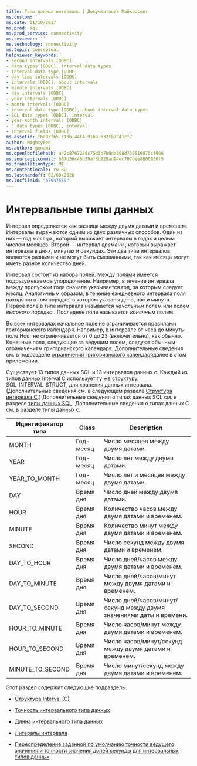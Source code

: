 ```yaml
---
title: Типы данных интервала | Документация Майкрософт
ms.custom: ''
ms.date: 01/19/2017
ms.prod: sql
ms.prod_service: connectivity
ms.reviewer: ''
ms.technology: connectivity
ms.topic: conceptual
helpviewer_keywords:
- second intervals [ODBC]
- data types [ODBC], interval data types
- interval data type [ODBC]
- day-time intervals [ODBC]
- intervals [ODBC], about intervals
- minute intervals [ODBC]
- day intervals [ODBC]
- year intervals [ODBC]
- month intervals [ODBC]
- interval data type [ODBC], about interval data types
- SQL data types [ODBC], interval
- year-month intervals [ODBC]
- C data types [ODBC], interval
- interval fields [ODBC]
ms.assetid: fba93f65-c1db-44f4-91ba-532f87241cf7
author: MightyPen
ms.author: genemi
ms.openlocfilehash: a42c8767228c75d3b7b0da308d739516875cf966
ms.sourcegitcommit: b87d36c46b39af8b929ad94ec707dee8800950f5
ms.translationtype: MT
ms.contentlocale: ru-RU
ms.lasthandoff: 02/08/2020
ms.locfileid: "67947559"
---
```

# <a name="interval-data-types"></a>Интервальные типы данных
Интервал определяется как разница между двумя датами и временем. Интервалы выражаются одним из двух различных способов. Один из них — *год месяца* , который выражает интервалы в годах и целым числом месяцев. Второй — интервал *времени* , который выражает интервалы в днях, минутах и секундах. Эти два типа интервалов являются разными и не могут быть смешанными, так как месяцы могут иметь разное количество дней.  
  
 Интервал состоит из набора полей. Между полями имеется подразумеваемое упорядочение. Например, в течение интервала между пропуском года сначала указывается год, за которым следует месяц. Аналогичным образом, в течение ежедневного интервала поля находятся в том порядке, в котором указаны день, час и минута. Первое поле в типе интервала называется *начальным* полем или полем *высокого порядка* . Последнее поле называется *конечным* полем.  
  
 Во всех интервалах начальное поле не ограничивается правилами григорианского календаря. Например, в интервале от часа до минуты поле Hour не ограничивается от 0 до 23 (включительно), как обычно. Конечные поля, следующие за ведущим полем, следуют обычным ограничениям григорианского календаря. Дополнительные сведения см. в подразделе [ограничения григорианского календаря](../../../odbc/reference/appendixes/constraints-of-the-gregorian-calendar.md)далее в этом приложении.  
  
 Существует 13 типов данных SQL и 13 интервалов данных с. Каждый из типов данных Interval C использует ту же структуру, SQL_INTERVAL_STRUCT, для хранения данных интервала. (Дополнительные сведения см. в следующем разделе [Структура интервала C](../../../odbc/reference/appendixes/c-interval-structure.md).) Дополнительные сведения о типах данных SQL см. в разделе [типы данных SQL](../../../odbc/reference/appendixes/sql-data-types.md). Дополнительные сведения о типах данных C см. в разделе [типы данных c](../../../odbc/reference/appendixes/c-data-types.md).  
  
|Идентификатор типа|Class|Description|  
|---------------------|-----------|-----------------|  
|MONTH|Год-месяц|Число месяцев между двумя датами.|  
|YEAR|Год-месяц|Число лет между двумя датами.|  
|YEAR_TO_MONTH|Год-месяц|Число лет и месяцев между двумя датами.|  
|DAY|Время дня|Число дней между двумя датами.|  
|HOUR|Время дня|Количество часов между двумя датами и временем.|  
|MINUTE|Время дня|Количество минут между двумя датами и временем.|  
|SECOND|Время дня|Число секунд между двумя датами и временем.|  
|DAY_TO_HOUR|Время дня|Число дней/часов между двумя датами и временем.|  
|DAY_TO_MINUTE|Время дня|Число дней/часов/минут между двумя датами и временем.|  
|DAY_TO_SECOND|Время дня|Число дней/часов/минут/секунд между двумя значениями даты и времени.|  
|HOUR_TO_MINUTE|Время дня|Число часов/минут между двумя датами и временем.|  
|HOUR_TO_SECOND|Время дня|Число часов/минут/секунд между двумя датами и временем.|  
|MINUTE_TO_SECOND|Время дня|Число минут/секунд между двумя датами и временем.|  
  
 Этот раздел содержит следующие подразделы.  
  
-   [Структура Interval (C)](../../../odbc/reference/appendixes/c-interval-structure.md)  
  
-   [Точность интервального типа данных](../../../odbc/reference/appendixes/interval-data-type-precision.md)  
  
-   [Длина интервального типа данных](../../../odbc/reference/appendixes/interval-data-type-length.md)  
  
-   [Литералы интервала](../../../odbc/reference/appendixes/interval-literals.md)  
  
-   [Переопределение заданной по умолчанию точности ведущего значения и точности значения долей секунды для интервальных типов данных](../../../odbc/reference/appendixes/overriding-default-leading-and-seconds-precision-for-interval-data-types.md)
